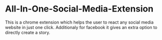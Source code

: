 # All-In-One-Social-Media-Extension
This is a chrome extension which helps the user to react any social media website in just one click. Additionaly for facebook it gives an extra option to directly create a story. 
